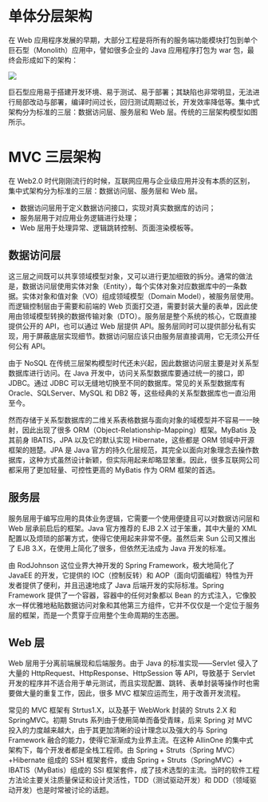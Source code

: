 # 单体分层架构

在 Web 应用程序发展的早期，大部分工程是将所有的服务端功能模块打包到单个巨石型（Monolith）应用中，譬如很多企业的 Java 应用程序打包为 war 包，最终会形成如下的架构：

![](https://i.postimg.cc/MHrRjd4m/image.png)

巨石型应用易于搭建开发环境、易于测试、易于部署；其缺陷也非常明显，无法进行局部改动与部署，编译时间过长，回归测试周期过长，开发效率降低等。集中式架构分为标准的三层：数据访问层、服务层和 Web 层。传统的三层架构模型如图所示。

# MVC 三层架构

在 Web2.0 时代刚刚流行的时候，互联网应用与企业级应用并没有本质的区别，集中式架构分为标准的三层：数据访问层、服务层和 Web 层。

- 数据访问层用于定义数据访问接口，实现对真实数据库的访问；
- 服务层用于对应用业务逻辑进行处理；
- Web 层用于处理异常、逻辑跳转控制、页面渲染模板等。

## 数据访问层

这三层之间既可以共享领域模型对象，又可以进行更加细致的拆分。通常的做法是，数据访问层使用实体对象（Entity），每个实体对象对应数据库中的一条数据。实体对象和值对象（VO）组成领域模型（Domain Model），被服务层使用。而逻辑控制层由于需要和前端的 Web 页面打交道，需要封装大量的表单，因此使用由领域模型转换的数据传输对象（DTO）。服务层是整个系统的核心，它既直接提供公开的 API，也可以通过 Web 层提供 API。服务层同时可以提供部分私有实现，用于屏蔽底层实现细节。数据访问层应该只由服务层直接调用，它无须公开任何公有 API。

由于 NoSQL 在传统三层架构模型时代还未兴起，因此数据访问层主要是对关系型数据库进行访问。在 Java 开发中，访问关系型数据库要通过统一的接口，即 JDBC。通过 JDBC 可以无缝地切换至不同的数据库。常见的关系型数据库有 Oracle、SQLServer、MySQL 和 DB2 等，这些经典的关系型数据库也一直沿用至今。

然而存储于关系型数据库的二维关系表格数据与面向对象的域模型并不容易一一映射，因此出现了很多 ORM（Object-Relationship-Mapping）框架。MyBatis 及其前身 IBATIS，JPA 以及它的默认实现 Hibernate，这些都是 ORM 领域中开源框架的翘楚。JPA 是 Java 官方的持久化层规范，其完全以面向对象理念去操作数据库，这种方式虽然设计新颖，但实际用起来却略显笨重。因此，很多互联网公司都采用了更加轻量、可控性更高的 MyBatis 作为 ORM 框架的首选。

## 服务层

服务层用于编写应用的具体业务逻辑，它需要一个使用便捷且可以对数据访问层和 Web 层承前启后的框架。Java 官方推荐的 EJB 2.X 过于笨重，其中大量的 XML 配置以及烦琐的部署方式，使得它使用起来非常不便。虽然后来 Sun 公司又推出了 EJB 3.X，在使用上简化了很多，但依然无法成为 Java 开发的标准。

由 RodJohnson 这位业界大神开发的 Spring Framework，极大地简化了 JavaEE 的开发，它提供的 IOC（控制反转）和 AOP（面向切面编程）特性为开发者提供了便利，并且迅速地成了 Java 后端开发的实际标准。Spring Framework 提供了一个容器，容器中的任何对象都以 Bean 的方式注入，它像胶水一样优雅地粘贴数据访问对象和其他第三方组件，它并不仅仅是一个定位于服务层的框架，而是一个贯穿于应用整个生命周期的生态圈。

## Web 层

Web 层用于分离前端展现和后端服务。由于 Java 的标准实现——Servlet 侵入了大量的 HttpRequest、HttpResponse、HttpSession 等 API，导致基于 Servlet 开发的程序并不适合用于单元测试，而且实现配置、跳转、表单封装等操作时也需要做大量的重复工作，因此，很多 MVC 框架应运而生，用于改善开发流程。

常见的 MVC 框架有 Strtus1.X，以及基于 WebWork 封装的 Struts 2.X 和 SpringMVC。初期 Struts 系列由于使用简单而备受青睐，后来 Spring 对 MVC 投入的力度越来越大，由于其更加清晰的设计理念以及强大的与 Spring Framework 融合的能力，使得它渐渐成为业界主流。在这种 AllinOne 的集中式架构下，每个开发者都是全栈工程师。由 Spring + Struts（Spring MVC）+Hibernate 组成的 SSH 框架套件，或由 Spring + Struts（SpringMVC）+ IBATIS（MyBatis）组成的 SSI 框架套件，成了技术选型的主流。当时的软件工程方法论主要关注质量保证和设计灵活性，TDD（测试驱动开发）和 DDD（领域驱动开发）也是时常被讨论的话题。
